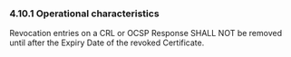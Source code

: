 ### 4.10.1 Operational characteristics

Revocation entries on a CRL or OCSP Response SHALL NOT be removed until after the Expiry Date of the revoked Certificate.

